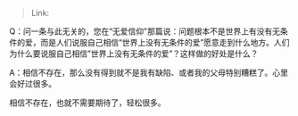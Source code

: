 > Link: 

Q：问一条与此无关的，您在“无爱信仰"那篇说：问题根本不是世界上有没有无条件的爱，而是人们说服自己相信“世界上没有无条件的爱”愿意走到什么地方。人们为什么要说服自己相信”世界上没有无条件的爱”？这样做的好处是什么？

A：相信不存在，那么没有得到就不是我有缺陷、或者我的父母特别糟糕了。心里会好过很多。

相信不存在，也就不需要期待了，轻松很多。
